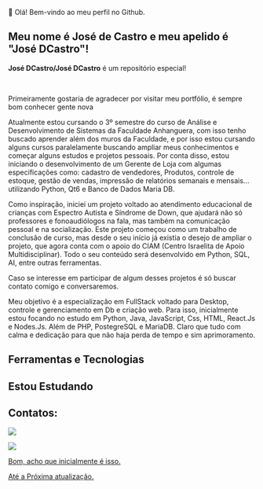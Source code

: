 👋 Olá! Bem-vindo ao meu perfil no Github.


## Meu nome é José de Castro e meu apelido é "José DCastro"!

**José DCastro/José DCastro** é um repositório especial!

<div>
          <a hreaf-"https://github.com/JoseDCastro">
          <img height-"180cm" scr-"http://github-readme-stats.vercel.app/api?username-JoseDCastro&show_icons-true&theme-dracula&includ_all commits-true&count-private-true"/>
          <img height-"180com" scr-"https://github-readme-stats layout-compact&langs_count-16&theme-dracula"/>
</div>

Primeiramente gostaria de agradecer por visitar meu portfólio, é sempre bom conhecer gente nova



Atualmente estou cursando o 3º semestre do curso de Análise e Desenvolvimento de Sistemas da Faculdade Anhanguera, com isso tenho buscado aprender além dos muros da Faculdade, e por isso estou cursando alguns cursos paralelamente buscando ampliar meus conhecimentos e começar alguns estudos e projetos pessoais.
Por conta disso, estou iniciando o desenvolvimento de um Gerente de Loja com algumas especificações como: cadastro de vendedores, Produtos, controle de estoque, gestão de vendas, impressão de relatórios semanais e mensais... utilizando Python, Qt6 e Banco de Dados Maria DB.


Como inspiração, iniciei um projeto voltado ao atendimento educacional de crianças com Espectro Autista e Síndrome de Down, que ajudará não só professores e fonoaudiólogos na fala, mas também na comunicação pessoal e na socialização. Este projeto começou como um trabalho de conclusão de curso, mas desde o seu início já existia o desejo de ampliar o projeto, que agora conta com o apoio do CIAM (Centro Israelita de Apoio Multidisciplinar).
Todo o seu conteúdo será desenvolvido em Python, SQL, AI, entre outras ferramentas.

Caso se interesse em participar de algum desses projetos é só buscar contato comigo e conversaremos.

Meu objetivo é a especialização em FullStack voltado para Desktop, controle e gerenciamento em Db e criação web.
Para isso, inicialmente estou focando no estudo em Python, Java, JavaScript, Css, HTML, React.Js e Nodes.Js. Além de PHP, PostegreSQL e MariaDB. Claro que tudo com calma e dedicação para que não haja perda de tempo e sim aprimoramento.

## Ferramentas e Tecnologias



## Estou Estudando



          


## Contatos:

<a href="https://instagram.com/jose.de.castr.oficial" target="_blank"><img loading="lazy" src="https://img.shields.io/badge/-Instagram-%23E4405F?style=for-the-badge&logo=instagram&logoColor=white" target="_blank"></a>

<a href="https://www.linkedin.com/in/Jose D´Castro" target="_blank"><img loading="lazy" src="https://img.shields.io/badge/-LinkedIn-%230077B5?style=for-the-badge&logo=linkedin&logoColor=white" target="_blank"></a>   
</div>

<div>
<a href="https://github.com/JoseDCastro">

</div>


Bom, acho que inicialmente é isso.

Até a Próxima atualização.

